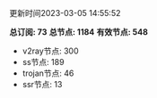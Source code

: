 更新时间2023-03-05 14:55:52

**总订阅: 73**
**总节点: 1184**
**有效节点: 548**
- v2ray节点: 300
- ss节点: 189
- trojan节点: 46
- ssr节点: 13
